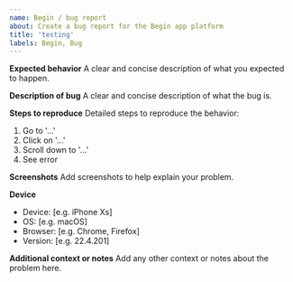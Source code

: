 ```yaml
---
name: Begin / bug report
about: Create a bug report for the Begin app platform
title: 'testing'
labels: Begin, Bug
---
```


**Expected behavior**
A clear and concise description of what you expected to happen.


**Description of bug**
A clear and concise description of what the bug is.


**Steps to reproduce**
Detailed steps to reproduce the behavior:
1. Go to '...'
2. Click on '...'
3. Scroll down to '...'
4. See error


**Screenshots**
Add screenshots to help explain your problem.


**Device**
- Device: [e.g. iPhone Xs]
- OS: [e.g. macOS]
- Browser: [e.g. Chrome, Firefox]
- Version: [e.g. 22.4.201]


**Additional context or notes**
Add any other context or notes about the problem here.
